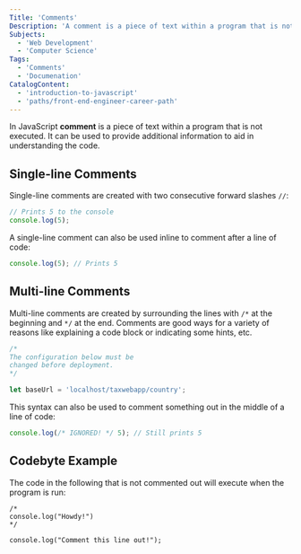 ```yaml
---
Title: 'Comments'
Description: 'A comment is a piece of text within a program that is not executed but provides additional information to aid in understanding the code.'
Subjects:
  - 'Web Development'
  - 'Computer Science'
Tags:
  - 'Comments'
  - 'Documenation'
CatalogContent:
  - 'introduction-to-javascript'
  - 'paths/front-end-engineer-career-path'
---
```


In JavaScript **comment** is a piece of text within a program that is not executed. It can be used to provide additional information to aid in understanding the code.

## Single-line Comments

Single-line comments are created with two consecutive forward slashes `//`:

```js
// Prints 5 to the console
console.log(5);
```

A single-line comment can also be used inline to comment after a line of code:

```js
console.log(5); // Prints 5
```

## Multi-line Comments

Multi-line comments are created by surrounding the lines with `/*` at the beginning and `*/` at the end. Comments are good ways for a variety of reasons like explaining a code block or indicating some hints, etc.

```js
/*  
The configuration below must be 
changed before deployment. 
*/

let baseUrl = 'localhost/taxwebapp/country';
```

This syntax can also be used to comment something out in the middle of a line of code:

```js
console.log(/* IGNORED! */ 5); // Still prints 5
```

## Codebyte Example

The code in the following that is not commented out will execute when the program is run:

```codebyte/javascript
/*
console.log("Howdy!")
*/

console.log("Comment this line out!");
```
